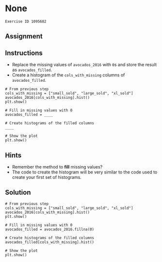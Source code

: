 
#  None

```
Exercise ID 1095682
```

##  Assignment 

##  Instructions 

- Replace the missing values of `avocados_2016` with `0`s and store the result as `avocados_filled`.
- Create a histogram of the `cols_with_missing` columns of `avocados_filled`.



```
# From previous step
cols_with_missing = ["small_sold", "large_sold", "xl_sold"]
avocados_2016[cols_with_missing].hist()
plt.show()

# Fill in missing values with 0
avocados_filled = ____

# Create histograms of the filled columns
____

# Show the plot
plt.show()
```

##  Hints 

- Remember the method to **fill** missing values?
- The code to create the histogram will be very similar to the code used to create your first set of histograms.



##  Solution 

```
# From previous step
cols_with_missing = ["small_sold", "large_sold", "xl_sold"]
avocados_2016[cols_with_missing].hist()
plt.show()

# Fill in missing values with 0
avocados_filled = avocados_2016.fillna(0)

# Create histograms of the filled columns
avocados_filled[cols_with_missing].hist()

# Show the plot
plt.show()
```



